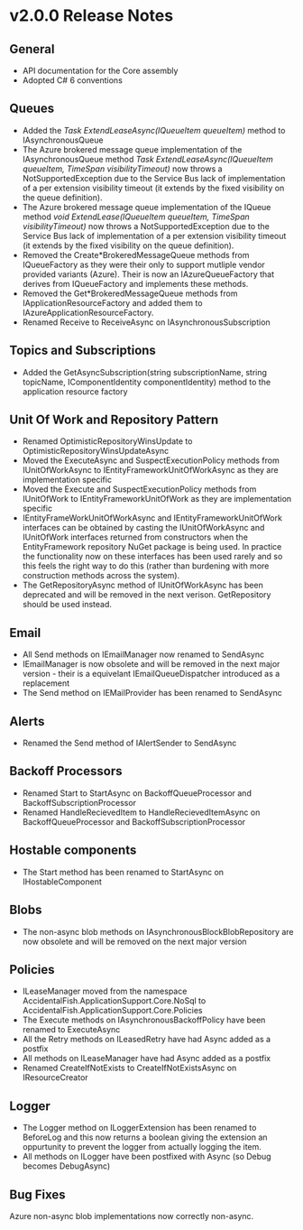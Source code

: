 # v2.0.0 Release Notes

## General

* API documentation for the Core assembly
* Adopted C# 6 conventions


## Queues

* Added the _Task ExtendLeaseAsync(IQueueItem<T> queueItem)_ method to IAsynchronousQueue
* The Azure brokered message queue implementation of the IAsynchronousQueue method _Task ExtendLeaseAsync(IQueueItem<T> queueItem, TimeSpan visibilityTimeout)_ now throws a NotSupportedException due to the Service Bus lack of implementation of a per extension visibility timeout (it extends by the fixed visibility on the queue definition).
* The Azure brokered message queue implementation of the IQueue method _void ExtendLease(IQueueItem<T> queueItem, TimeSpan visibilityTimeout)_ now throws a NotSupportedException due to the Service Bus lack of implementation of a per extension visibility timeout (it extends by the fixed visibility on the queue definition).
* Removed the Create*BrokeredMessageQueue methods from IQueueFactory as they were their only to support mutliple vendor provided variants (Azure). Their is now an IAzureQueueFactory that derives from IQueueFactory and implements these methods.
* Removed the Get*BrokeredMessageQueue methods from IApplicationResourceFactory and added them to IAzureApplicationResourceFactory.
* Renamed Receive to ReceiveAsync on IAsynchronousSubscription

## Topics and Subscriptions

* Added the GetAsyncSubscription<T>(string subscriptionName, string topicName, IComponentIdentity componentIdentity) method to the application resource factory

## Unit Of Work and Repository Pattern

* Renamed OptimisticRepositoryWinsUpdate to OptimisticRepositoryWinsUpdateAsync
* Moved the ExecuteAsync and SuspectExecutionPolicy methods from IUnitOfWorkAsync to IEntityFrameworkUnitOfWorkAsync as they are implementation specific
* Moved the Execute and SuspectExecutionPolicy methods from IUnitOfWork to IEntityFrameworkUnitOfWork as they are implementation specific
* IEntityFrameWorkUnitOfWorkAsync and IEntityFrameworkUnitOfWork interfaces can be obtained by casting the IUnitOfWorkAsync and IUnitOfWork interfaces returned from constructors when the EntityFramework repository NuGet package is being used. In practice the functionality now on these interfaces has been used rarely and so this feels the right way to do this (rather than burdening with more construction methods across the system).
* The GetRepositoryAsync method of IUnitOfWorkAsync has been deprecated and will be removed in the next verison. GetRepository should be used instead.

## Email

* All Send methods on IEmailManager now renamed to SendAsync
* IEmailManager is now obsolete and will be removed in the next major version - their is a equivelant IEmailQueueDispatcher introduced as a replacement
* The Send method on IEMailProvider has been renamed to SendAsync

## Alerts

* Renamed the Send method of IAlertSender to SendAsync

## Backoff Processors

* Renamed Start to StartAsync on BackoffQueueProcessor and BackoffSubscriptionProcessor
* Renamed HandleRecievedItem to HandleRecievedItemAsync on BackoffQueueProcessor and BackoffSubscriptionProcessor

## Hostable components

* The Start method has been renamed to StartAsync on IHostableComponent

## Blobs

* The non-async blob methods on IAsynchronousBlockBlobRepository are now obsolete and will be removed on the next major version

## Policies

* ILeaseManager moved from the namespace AccidentalFish.ApplicationSupport.Core.NoSql to AccidentalFish.ApplicationSupport.Core.Policies
* The Execute methods on IAsynchronousBackoffPolicy have been renamed to ExecuteAsync
* All the Retry methods on ILeasedRetry have had Async added as a postfix
* All methods on ILeaseManager have had Async added as a postfix
* Renamed CreateIfNotExists to CreateIfNotExistsAsync on IResourceCreator

## Logger

* The Logger method on ILoggerExtension has been renamed to BeforeLog and this now returns a boolean giving the extension an oppurtunity to prevent the logger from actually logging the item.
* All methods on ILogger have been postfixed with Async (so Debug becomes DebugAsync)

## Bug Fixes

Azure non-async blob implementations now correctly non-async.